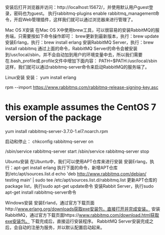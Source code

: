 安装后打开浏览器并访问：http://localhost:15672/，并使用默认用户guest登录，密码也为guest。
执行rabbitmq-plugins enable rabbitmq_management命令，开启Web管理插件，这样我们就可以通过浏览器来进行管理了。


Mac OS X安装
在Mac OS X中使用brew工具，可以很容易的安装RabbitMQ的服务端，只需要按如下命令操作即可：
brew更新到最新版本，执行：brew update
安装Erlang，执行：brew install erlang
安装RabbitMQ Server，执行：brew install rabbitmq
通过上面的命令，RabbitMQ Server的命令会被安装到/usr/local/sbin，并不会自动加到用户的环境变量中去，所以我们需要在.bash_profile或.profile文件中增加下面内容：
PATH=$PATH:/usr/local/sbin
这样，我们就可以通过rabbitmq-server命令来启动RabbitMQ的服务端了。



Linux安装
安装：
yum install erlang

rpm --import https://www.rabbitmq.com/rabbitmq-release-signing-key.asc
# this example assumes the CentOS 7 version of the package
yum install rabbitmq-server-3.7.0-1.el7.noarch.rpm

启动和停止：
chkconfig rabbitmq-server on

/sbin/service rabbitmq-server start
/sbin/service rabbitmq-server stop


Ubuntu安装
在Ubuntu中，我们可以使用APT仓库来进行安装
安装Erlang，执行：apt-get install erlang
执行下面的命令，新增APT仓库到/etc/apt/sources.list.d
echo 'deb http://www.rabbitmq.com/debian/ testing main' |
        sudo tee /etc/apt/sources.list.d/rabbitmq.list
更新APT仓库的package list，执行sudo apt-get update命令
安装Rabbit Server，执行sudo apt-get install rabbitmq-server命令


Windows安装
安装Erland，通过官方下载页面http://www.erlang.org/downloads获取exe安装包，直接打开并完成安装。
安装RabbitMQ，通过官方下载页面https://www.rabbitmq.com/download.html获取exe安装包。
下载完成后，直接运行安装程序。
RabbitMQ Server安装完成之后，会自动的注册为服务，并以默认配置启动起来。






